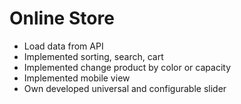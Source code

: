 # Online Store

- Load data from API
- Implemented sorting, search, cart
- Implemented change product by color or capacity
- Implemented mobile view
- Own developed universal and configurable slider
